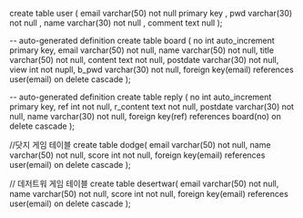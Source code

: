 create table user (
    email varchar(50) not null primary key ,
    pwd varchar(30) not null ,
    name varchar(30) not null ,
    comment text null
);

-- auto-generated definition
create table board
(
    no       int auto_increment
        primary key,
    email    varchar(50) not null,
    name     varchar(50) not null,
    title    varchar(50) not null,
    content  text        not null,
    postdate varchar(30) not null,
    view     int         not nupll,
    b_pwd    varchar(30) not null,
    foreign key(email) references user(email) 
    on delete cascade
);

-- auto-generated definition
create table reply
(
    no        int auto_increment
        primary key,
    ref       int         not null,
    r_content text        not null,
    postdate  varchar(30) not null,
    name      varchar(30) not null,
    foreign key(ref) references board(no) 
    on delete cascade
);

//닷지 게임 테이블
create table dodge(
    email    varchar(50) not null,
    name     varchar(50) not null,
    score    int not null,
    foreign key(email) references user(email) 
    on delete cascade
);

// 데저트워 게임 테이블
create table desertwar(
    email    varchar(50) not null,
    name     varchar(50) not null,
    score    int not null,
    foreign key(email) references user(email) 
    on delete cascade
);